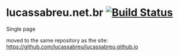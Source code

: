 lucassabreu.net.br [![Build Status](https://travis-ci.org/lucassabreu/lucassabreu.github.io-hugo.svg?branch=master)](https://travis-ci.org/lucassabreu/lucassabreu.github.io-hugo)
==================

Single page

moved to the same repository as the site: https://github.com/lucassabreu/lucassabreu.github.io
